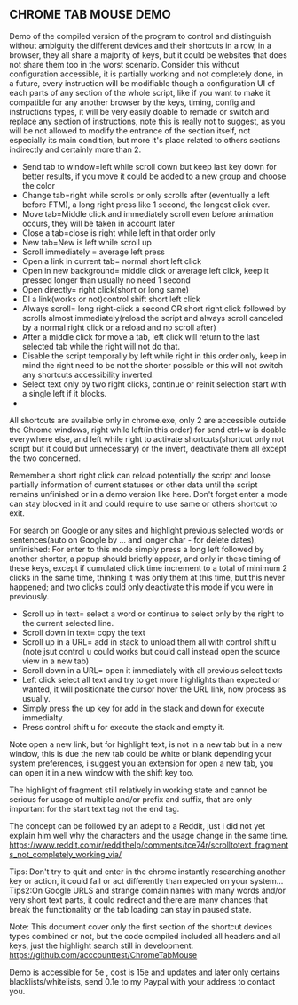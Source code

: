 


CHROME TAB MOUSE DEMO
---------------------

Demo of the compiled version of the program to control and distinguish without ambiguity the different devices and their shortcuts in a row, in a browser, they all share a majority of keys, but it could be websites that does not share them too in the worst scenario.
Consider this without configuration accessible, it is partially working and not completely done, in a future, every instruction will be modifiable though a configuration UI of each parts of any section of the whole script, like if you want to make it compatible for any another browser by the keys, timing, config and instructions types, it will be very easily doable to remade or switch and replace any section of instructions, note this is really not to suggest, as you will be not allowed to modify the entrance of the section itself, not especially its main condition, but more it's place related to others sections indirectly and certainly more than 2.

- Send tab to window=left while scroll down but keep last key down for better results, if you move it could be added to a new group and choose the color
- Change tab=right while scrolls or only scrolls after (eventually a left before FTM), a long right press like 1 second, the longest click ever.
- Move tab=Middle click and immediately scroll even before animation occurs, they will be taken in account later
- Close a tab=close is right while left in that order only
- New tab=New is left while scroll up
- Scroll immediately = average left press
- Open a link in current tab= normal short left click
- Open in new background= middle click or average left click, keep it pressed longer than usually no need 1 second
- Open directly= right click(short or long same)
- Dl a link(works or not)control shift short left click
- Always scroll= long right-click a second OR short right click followed by scrolls almost immediately(reload the script and always scroll canceled by a normal right click or a reload and no scroll after)
- After a middle click for move a tab, left click will return to the last selected tab while the right will not do that.
- Disable the script temporally by left while right in this order only, keep in mind the right need to be not the shorter possible or this will not switch any shortcuts accessibility inverted.
- Select text only by two right clicks, continue or reinit selection start with a single left if it blocks.
-

All shortcuts are available only in chrome.exe, only 2 are accessible outside the Chrome windows, right while left(in this order) for send ctrl+w is doable everywhere else, and left while right to activate shortcuts(shortcut only not script but it could but unnecessary) or the invert, deactivate them all except the two concerned.

Remember a short right click can reload potentially the script and loose partially information of current statuses or other data until the script remains unfinished or in a demo version like here.
Don't forget enter a mode can stay blocked in it and could require to use same or others shortcut to exit.

For search on Google or any sites and highlight previous selected words or sentences(auto on Google by ... and longer char - for delete dates), unfinished:
For enter to this mode simply press a long left followed by another shorter, a popup should briefly appear, and only in these timing of these keys, except if cumulated click time increment to a total of minimum 2 clicks in the same time, thinking it was only them at this time, but this never happened; and two clicks could only deactivate this mode if you were in previously.
- Scroll up in text= select a word or continue to select only by the right to the current selected line.
- Scroll down in text= copy the text
- Scroll up in a URL= add in stack to unload them all with control shift u (note jsut control u could works but could call instead open the source view in a new tab)
- Scroll down in a URL= open it immediately with all previous select texts
- Left click select all text and try to get more highlights than expected or wanted, it will positionate the cursor hover the URL link, now process as usually.
- Simply press the up key for add in the stack and down for execute immedialty.
- Press control shift u for execute the stack and empty it.

Note open a new link, but for highlight text, is not in a new tab but in a new window, this is due the new tab could be white or blank depending your system preferences, i suggest you an extension for open a new tab, you can open it in a new window with the shift key too.

The highlight of fragment still relatively in working state and cannot be serious for usage of multiple and/or prefix and suffix, that are only important for the start text tag not the end tag.

The concept can be followed by an adept to a Reddit, just i did not yet explain him well why the characters and the usage change in the same time.
https://www.reddit.com/r/reddithelp/comments/tce74r/scrolltotext_fragments_not_completely_working_via/

Tips: Don't try to quit and enter in the chrome instantly researching another key or action, it could fail or act differently than expected on your system...
Tips2:On Google URLS and strange domain names with many words and/or very short text parts, it could redirect and there are many chances that break the functionality or the tab loading can stay in paused state.

Note:
This document cover only the first section of the shortcut devices types combined or not, but the code compiled included all headers and all keys, just the highlight search still in development.
https://github.com/acccounttest/ChromeTabMouse

Demo is accessible for 5e , cost is 15e and updates and later only certains blacklists/whitelists, send 0.1e to my Paypal with your address to contact you.
